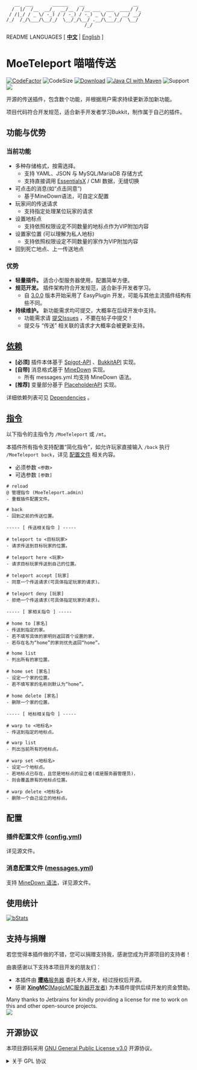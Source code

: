 ```text
   __  ___       ______    __                  __ 
  /  |/  /__  __/_  __/__ / /__ ___  ___  ____/ /_
 / /|_/ / _ \/ -_) / / -_) / -_) _ \/ _ \/ __/ __/
/_/  /_/\___/\__/_/  \__/_/\__/ .__/\___/_/  \__/ 
                             /_/                  
```
README LANGUAGES [ [**中文**](README.md) | [English](README-EN.md)  ]

# MoeTeleport 喵喵传送

[![CodeFactor](https://www.codefactor.io/repository/github/CarmJos/MoeTeleport/badge?s=b76fec1f64726b5f19989aace6adb5f85fdab840)](https://www.codefactor.io/repository/github/CarmJos/MoeTeleport)
![CodeSize](https://img.shields.io/github/languages/code-size/CarmJos/MoeTeleport)
[![Download](https://img.shields.io/github/downloads/CarmJos/MoeTeleport/total)](https://github.com/CarmJos/MoeTeleport/releases)
[![Java CI with Maven](https://github.com/CarmJos/MoeTeleport/actions/workflows/maven.yml/badge.svg?branch=master)](https://github.com/CarmJos/MoeTeleport/actions/workflows/maven.yml)
![Support](https://img.shields.io/badge/Minecraft-Java%201.13--Latest-blue)
![](https://visitor-badge.glitch.me/badge?page_id=moeteleport.readme)

开源的传送插件，包含数个功能，并根据用户需求持续更新添加新功能。

项目代码符合开发规范，适合新手开发者学习Bukkit，制作属于自己的插件。

## 功能与优势

### 当前功能

- 多种存储格式，按需选择。
    - 支持 YAML、JSON 与 MySQL/MariaDB 存储方式
    - 支持直接调用 [EssentialsX](https://github.com/EssentialsX/Essentials) / CMI 数据，无缝切换
- 可点击的消息(如“点击同意”)
    - 基于MineDown语法，可自定义配置
- 玩家间的传送请求
    - 支持指定处理某位玩家的请求
- 设置地标点
  - 支持依照权限设定不同数量的地标点作为VIP附加内容
- 设置家位置 (可以理解为私人地标)
    - 支持依照权限设定不同数量的家作为VIP附加内容
- 回到死亡地点、上一传送地点

### 优势

- **轻量插件。** 适合小型服务器使用，配置简单方便。
- **规范开发。** 插件架构符合开发规范，适合新手开发者学习。
    - 自 [3.0.0]() 版本开始采用了 EasyPlugin 开发，可能与其他主流插件结构有些不同。
- **持续维护。** 新功能需求均可提交，大概率在后续开发中支持。
  - 功能需求请 [提交Issues](https://github.com/CarmJos/MoeTeleport/issues/new?assignees=&labels=enhancement&template=feature_issues.md&title=)
  ，不要在帖子中提交！
  - 提交与 “传送” 相关联的请求才大概率会被更新支持。

## [依赖](https://github.com/CarmJos/MoeTeleport/network/dependencies)

- **[必须]** 插件本体基于 [Spigot-API](https://hub.spigotmc.org/stash/projects/SPIGOT) 、[BukkitAPI](http://bukkit.org/)
  实现。
- **[自带]** 消息格式基于 [MineDown](https://github.com/Phoenix616/MineDown) 实现。
    - 所有 messages.yml 均支持 MineDown 语法。
- **[推荐]** 变量部分基于 [PlaceholderAPI](https://www.spigotmc.org/resources/6245/) 实现。

详细依赖列表可见 [Dependencies](https://github.com/CarmJos/MoeTeleport/network/dependencies) 。

## [指令](src/main/resources/plugin.yml)

以下指令的主指令为 `/MoeTeleport` 或 `/mt`。

本插件所有指令支持配置“简化指令”，如允许玩家直接输入 `/back` 执行 `/MoeTeleport back`，详见 [配置文件](#配置) 相关内容。

- 必须参数 `<参数>`
- 可选参数 `[参数]`

```text
# reload
@ 管理指令 (MoeTeleport.admin)
- 重载插件配置文件。

# back
- 回到之前的传送位置。

----- [ 传送相关指令 ] -----

# teleport to <目标玩家>
- 请求传送到目标玩家的位置。

# teleport here <玩家>
- 请求目标玩家传送到自己的位置。

# teleport accept [玩家]
- 同意一个传送请求(可具体指定玩家的请求)。

# teleport deny [玩家]
- 拒绝一个传送请求(可具体指定玩家的请求)。

----- [ 家相关指令 ] -----

# home to [家名]
- 传送到指定的家。
- 若不填写具体的家明则返回首个设置的家，
- 若存在名为“home”的家则优先返回“home”。

# home list
- 列出所有的家位置。

# home set [家名]
- 设定一个家的位置。
- 若不填写家的名称则默认为“home”。

# home delete [家名]
- 删除一个家的位置。

----- [ 地标相关指令 ] -----

# warp to <地标名>
- 传送到指定的地标点。

# warp list
- 列出当前所有的地标点。

# warp set <地标名>
- 设定一个地标点。
- 若地标点已存在，且您是地标点的设立者(或是服务器管理员)，
- 则会覆盖原有的地标点位置。

# warp delete <地标名>
- 删除一个自己设立的地标点。

```

## 配置

### 插件配置文件 ([config.yml]())

详见源文件。

### 消息配置文件 ([messages.yml]())

支持 [MineDown 语法](https://wiki.phoenix616.dev/library:minedown:syntax)，详见源文件。

## 使用统计

[![bStats](https://bstats.org/signatures/bukkit/MoeTeleport.svg)](https://bstats.org/plugin/bukkit/MoeTeleport/14459)

## 支持与捐赠

若您觉得本插件做的不错，您可以捐赠支持我，感谢您成为开源项目的支持者！

由衷感谢以下支持本项目开发的朋友们：
- 本插件由 [**璎珞**服务器](https://www.yingluo.world/) 委托本人开发，经过授权后开源。
- 感谢 [**XingMC**(MagicMC服务器开发者)](https://www.mcbbs.net/?4816320) 为本插件提供后续开发的资金赞助。

Many thanks to Jetbrains for kindly providing a license for me to work on this and other open-source projects.  
[![](https://resources.jetbrains.com/storage/products/company/brand/logos/jb_beam.svg)](https://www.jetbrains.com/?from=https://github.com/CarmJos/UserPrefix)

## 开源协议

本项目源码采用 [GNU General Public License v3.0](https://opensource.org/licenses/GPL-3.0) 开源协议。
<details>
<summary>关于 GPL 协议</summary>

> GNU General Public Licence (GPL) 有可能是开源界最常用的许可模式。GPL 保证了所有开发者的权利，同时为使用者提供了足够的复制，分发，修改的权利：
>
> #### 可自由复制
> 你可以将软件复制到你的电脑，你客户的电脑，或者任何地方。复制份数没有任何限制。
> #### 可自由分发
> 在你的网站提供下载，拷贝到U盘送人，或者将源代码打印出来从窗户扔出去（环保起见，请别这样做）。
> #### 可以用来盈利
> 你可以在分发软件的时候收费，但你必须在收费前向你的客户提供该软件的 GNU GPL 许可协议，以便让他们知道，他们可以从别的渠道免费得到这份软件，以及你收费的理由。
> #### 可自由修改
> 如果你想添加或删除某个功能，没问题，如果你想在别的项目中使用部分代码，也没问题，唯一的要求是，使用了这段代码的项目也必须使用
> GPL 协议。
>
> 需要注意的是，分发的时候，需要明确提供源代码和二进制文件，另外，用于某些程序的某些协议有一些问题和限制，你可以看一下
> @PierreJoye 写的 Practical Guide to GPL Compliance 一文。使用 GPL 协议，你必须在源代码代码中包含相应信息，以及协议本身。
>
> *以上文字来自 [五种开源协议GPL,LGPL,BSD,MIT,Apache](https://www.oschina.net/question/54100_9455) 。*
</details>
